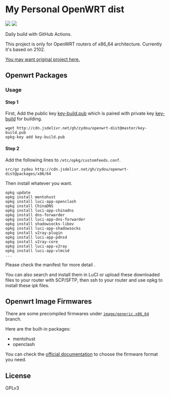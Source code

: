 # My Personal OpenWRT dist
[![](https://github.com/zydou/openwrt-dist/workflows/Package%20Builder/badge.svg)](https://github.com/zydou/openwrt-dist/actions)
[![](https://github.com/zydou/openwrt-dist/workflows/Image%20Builder/badge.svg)](https://github.com/zydou/openwrt-dist/actions)

Daily build with GitHub Actions.

This project is only for OpenWRT routers of x86_64 architecture. Currently it's based on 2102.

[You may want original project here.](https://github.com/simonsmh/openwrt-dist)

## Openwrt Packages

### Usage
#### Step 1
First, Add the public key [key-build.pub](./key-build.pub) which is paired with private key [key-build](./key-build) for building.

```
wget http://cdn.jsdelivr.net/gh/zydou/openwrt-dist@master/key-build.pub
opkg-key add key-build.pub
```

#### Step 2
Add the following lines to `/etc/opkg/customfeeds.conf`.

```
src/gz zydou http://cdn.jsdelivr.net/gh/zydou/openwrt-dist@packages/x86/64
```

Then install whatever you want.

```
opkg update
opkg install mentohust
opkg install luci-app-openclash
opkg install ChinaDNS
opkg install luci-app-chinadns
opkg install dns-forwarder
opkg install luci-app-dns-forwarder
opkg install shadowsocks-libev
opkg install luci-app-shadowsocks
opkg install v2ray-plugin
opkg install luci-app-pdnsd
opkg install v2ray-core
opkg install luci-app-v2ray
opkg install luci-app-vlmcsd
...
```

Please check the manifest for more detail .

You can also search and install them in LuCI or upload these downloaded files to your router with SCP/SFTP, then ssh to your router and use opkg to install these ipk files.

## Openwrt Image Firmwares

There are some precompiled firmwares under [`image/generic.x86_64`](https://github.com/zydou/openwrt-dist/tree/image/generic.x86_64) branch.

Here are the built-in packages:
- mentohust
- openclash

You can check the [official documentation](https://openwrt.org/docs/guide-user/installation/openwrt_x86) to choose the firmware format you need.

## License
GPLv3
